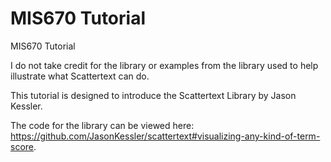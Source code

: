 # MIS670 Tutorial
MIS670 Tutorial

I do not take credit for the library or examples from the library used to help illustrate what Scattertext can do.

This tutorial is designed to introduce the Scattertext Library by Jason Kessler.

The code for the library can be viewed here: https://github.com/JasonKessler/scattertext#visualizing-any-kind-of-term-score.

